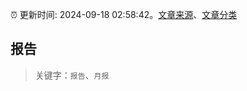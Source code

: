 :alarm_clock: 更新时间: 2024-09-18 02:58:42。[文章来源](/README.md)、[文章分类](/TAGS.md)

## 报告


> 关键字：`报告`、`月报`




